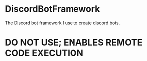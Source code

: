 # DiscordBotFramework
 The Discord bot framework I use to create discord bots.

# DO NOT USE; ENABLES REMOTE CODE EXECUTION
